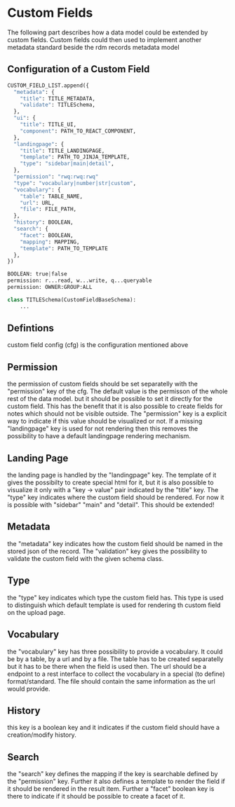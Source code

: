 # Custom Fields

The following part describes how a data model could be extended by custom
fields. Custom fields could then used to implement another metadata standard
beside the rdm records metadata model

## Configuration of a Custom Field

```python
CUSTOM_FIELD_LIST.append({
  "metadata": {
    "title": TITLE_METADATA,
    "validate": TITLESchema,
  },
  "ui": {
    "title": TITLE_UI,
    "component": PATH_TO_REACT_COMPONENT,
  },
  "landingpage": {
    "title": TITLE_LANDINGPAGE,
    "template": PATH_TO_JINJA_TEMPLATE,
    "type": "sidebar|main|detail",
  },
  "permission": "rwq:rwq:rwq"
  "type": "vocabulary|number|str|custom",
  "vocabulary": {
    "table": TABLE_NAME,
    "url": URL,
    "file": FILE_PATH,
  },
  "history": BOOLEAN,
  "search": {
    "facet": BOOLEAN,
    "mapping": MAPPING,
    "template": PATH_TO_TEMPLATE
  },
})
```

```python
BOOLEAN: true|false
permission: r...read, w...write, q...queryable
permission: OWNER:GROUP:ALL

class TITLESchema(CustomFieldBaseSchema):
    ...
```

## Defintions
custom field config (cfg) is the configuration mentioned above

## Permission
the permission of custom fields should be set separatelly with the "permission"
key of the cfg. The default value is the permisson of the whole rest of the
data model. but it should be possible to set it directly for the custom field.
This has the benefit that it is also possible to create fields for notes which
should not be visible outside. The "permission" key is a explicit way to
indicate if this value should be visualized or not. If a missing "landingpage"
key is used for not rendering then this removes the possibility to have a
default landingpage rendering mechanism.

## Landing Page
the landing page is handled by the "landingpage" key. The template of it
gives the possibilty to create special html for it, but it is also possible to
visualize it only with a "key -> value" pair indicated by the "title" key. The
"type" key indicates where the custom field should be rendered. For now it is
possible with "sidebar" "main" and "detail". This should be extended!

## Metadata
the "metadata" key indicates how the custom field should be named in the stored
json of the record. The "validation" key gives the possibility to validate the
custom field with the given schema class.

## Type
the "type" key indicates which type the custom field has. This type is used to
distinguish which default template is used for rendering th custom field on the
upload page.

## Vocabulary
the "vocabulary" key has three possibility to provide a vocabulary. It could be
by a table, by a url and by a file. The table has to be created separatelly but
it has to be there when the field is used then. The url should be a endpoint to
a rest interface to collect the vocabulary in a special (to define)
format/standard. The file should contain the same information as the url would
provide.

## History
this key is a boolean key and it indicates if the custom field should have a
creation/modify history.

## Search
the "search" key defines the mapping if the key is searchable defined by the
"permission" key. Further it also defines a template to render the field if it
should be rendered in the result item. Further a "facet" boolean key is there to
indicate if it should be possible to create a facet of it.
